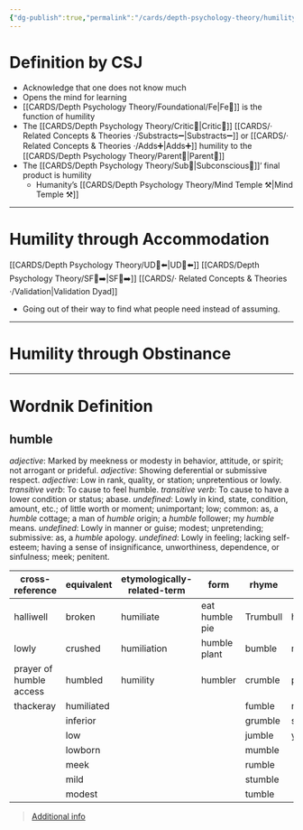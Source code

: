 ```yaml
---
{"dg-publish":true,"permalink":"/cards/depth-psychology-theory/humility/","created":"2022-12-31T17:42:57.181+01:00","updated":"2023-05-04T08:36:19.409+02:00"}
---
```


# Definition by CSJ 
- Acknowledge that one does not know much 
- Opens the mind for learning 
- [[CARDS/Depth Psychology Theory/Foundational/Fe\|Fe💉]] is the function of humility 
- The [[CARDS/Depth Psychology Theory/Critic🤔\|Critic🤔]] [[CARDS/· Related Concepts & Theories ·/Substracts➖\|Substracts➖]] or [[CARDS/· Related Concepts & Theories ·/Adds➕\|Adds➕]] humility to the [[CARDS/Depth Psychology Theory/Parent🤨\|Parent🤨]] 
- The [[CARDS/Depth Psychology Theory/Sub🤸\|Subconscious🤸]]‘ final product is humility 
	- Humanity’s [[CARDS/Depth Psychology Theory/Mind Temple ⚒️\|Mind Temple ⚒️]] 
---
# Humility through Accommodation 
[[CARDS/Depth Psychology Theory/UD👤⬅️\|UD👤⬅️]] [[CARDS/Depth Psychology Theory/SF🤸➡️\|SF🤸➡️]] [[CARDS/· Related Concepts & Theories ·/Validation\|Validation Dyad]] 
- Going out of their way to find what people need instead of assuming. 

---
# Humility through Obstinance 


---
# Wordnik Definition 
## humble
*adjective*: Marked by meekness or modesty in behavior, attitude, or spirit; not arrogant or prideful.
*adjective*: Showing deferential or submissive respect.
*adjective*: Low in rank, quality, or station; unpretentious or lowly.
*transitive verb*: To cause to feel humble.
*transitive verb*: To cause to have a lower condition or status; abase.
*undefined*: Lowly in kind, state, condition, amount, etc.; of little worth or moment; unimportant; low; common: as, a <em>humble</em> cottage; a man of <em>humble</em> origin; a <em>humble</em> follower; my <em>humble</em> means.
*undefined*: Lowly in manner or guise; modest; unpretending; submissive: as, a <em>humble</em> apology.
*undefined*: Lowly in feeling; lacking self-esteem; having a sense of insignificance, unworthiness, dependence, or sinfulness; meek; penitent.

| cross-reference |equivalent |etymologically-related-term |form |rhyme |same-context |synonym |variant |verb-form |
| --- | --- | --- | --- | --- | --- | --- | --- | --- |
| halliwell | broken | humiliate | eat humble pie | Trumbull | honest | abase | hummel | humbled |
| lowly | crushed | humiliation | humble plant | bumble | modest | abase |  | humbles |
| prayer of humble access | humbled | humility | humbler | crumble | pious | abash |  | humbling |
| thackeray | humiliated |  |  | fumble | respectful | abject |  |  |
|  | inferior |  |  | grumble | simple | accommodating |  |  |
|  | low |  |  | jumble | young | acquiescent |  |  |
|  | lowborn |  |  | mumble |  | adapting |  |  |
|  | meek |  |  | rumble |  | adaptive |  |  |
|  | mild |  |  | stumble |  | adjusting |  |  |
|  | modest |  |  | tumble |  | altruistic |  |  |

> [Additional info](https://www.wordnik.com/words/humble)